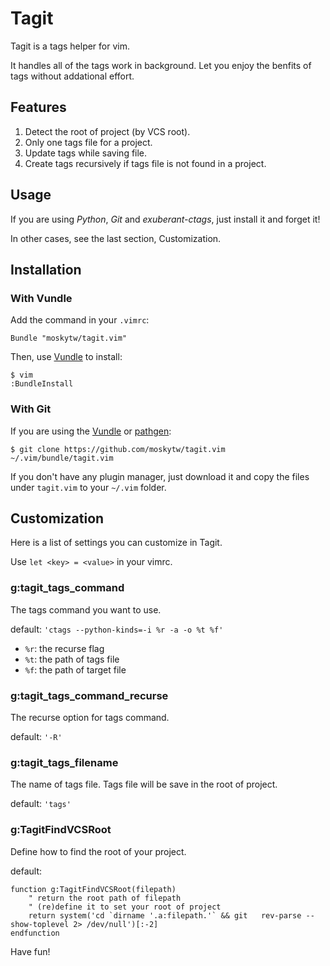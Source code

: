 Tagit
=====

Tagit is a tags helper for vim.

It handles all of the tags work in background. Let you enjoy the benfits of tags without addational effort.

Features
--------

1. Detect the root of project (by VCS root).
2. Only one tags file for a project.
3. Update tags while saving file.
4. Create tags recursively if tags file is not found in a project.

Usage
-----

If you are using *Python*, *Git* and *exuberant-ctags*, just install it and forget it!

In other cases, see the last section, Customization.

Installation
------------

### With Vundle

Add the command in your `.vimrc`:

    Bundle "moskytw/tagit.vim"

Then, use [Vundle][] to install:

    $ vim 
    :BundleInstall

### With Git

If you are using the [Vundle][] or [pathgen][]:

    $ git clone https://github.com/moskytw/tagit.vim ~/.vim/bundle/tagit.vim

If you don't have any plugin manager, just download it and copy the files under `tagit.vim` to your `~/.vim` folder.        

Customization
-------------

Here is a list of settings you can customize in Tagit.

Use `let <key> = <value>` in your vimrc.

### g:tagit_tags_command

The tags command you want to use.

default: `'ctags --python-kinds=-i %r -a -o %t %f'`

* `%r`: the recurse flag
* `%t`: the path of tags file
* `%f`: the path of target file

### g:tagit_tags_command_recurse

The recurse option for tags command.

default: `'-R'`

### g:tagit_tags_filename

The name of tags file. Tags file will be save in the root of project.

default: `'tags'`

### g:TagitFindVCSRoot

Define how to find the root of your project.

default: 

    function g:TagitFindVCSRoot(filepath)
        " return the root path of filepath
        " (re)define it to set your root of project
        return system('cd `dirname '.a:filepath.'` && git   rev-parse --show-toplevel 2> /dev/null')[:-2]
    endfunction

Have fun!

[Vundle]: https://github.com/gmarik/vundle/
[pathgen]: https://github.com/tpope/vim-pathogen
